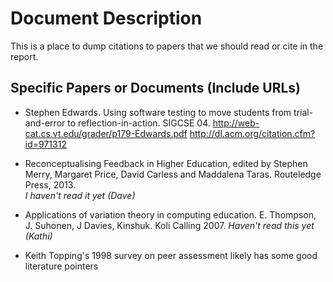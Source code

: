 # Document Description

This is a place to dump citations to papers that we should read or
cite in the report.

## Specific Papers or Documents (Include URLs)

* Stephen Edwards.  Using software testing to move students from
trial-and-error to reflection-in-action.  SIGCSE 04.
http://web-cat.cs.vt.edu/grader/p179-Edwards.pdf
http://dl.acm.org/citation.cfm?id=971312


* Reconceptualising Feedback in Higher Education, edited by Stephen Merry, Margaret Price,
David Carless and Maddalena Taras. Routeledge Press, 2013.  
_I haven't read it yet (Dave)_

* Applications of variation theory in computing education.  E. Thompson, J. Suhonen, J Davies, Kinshuk.  Koli Calling 2007.
_Haven't read this yet (Kathi)_

* Keith Topping's 1998 survey on peer assessment likely has some good literature pointers

